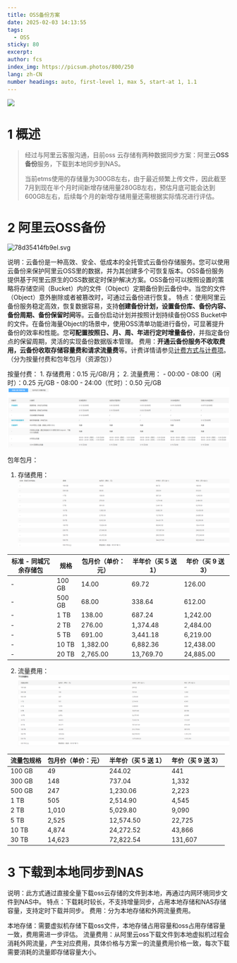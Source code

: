 ```yaml
---
title: OSS备份方案
date: 2025-02-03 14:13:55
tags:
  - OSS
sticky: 80
excerpt: 
author: fcs
index_img: https://picsum.photos/800/250
lang: zh-CN
number headings: auto, first-level 1, max 5, start-at 1, 1.1
---
```


![](https://picsum.photos/800/250)

# 1 概述

> 经过与阿里云客服沟通，目前oss 云存储有两种数据同步方案：阿里云**OSS备份**服务，下载到本地同步到NAS。
> 
> 当前etms使用的存储量为300GB左右，由于最近频繁上传文件，因此截至7月到现在半个月时间新增存储用量280GB左右，预估月底可能会达到600GB左右，后续每个月的新增存储用量还需根据实际情况进行评估。

# 2 阿里云OSS备份

![78d35414fb9el.svg](https://help-static-aliyun-doc.aliyuncs.com/assets/img/zh-CN/4273724071/78d35414fb9el.svg)

说明：云备份是一种高效、安全、低成本的全托管式云备份存储服务。您可以使用云备份来保护阿里云OSS里的数据，并为其创建多个可恢复版本。OSS备份服务提供基于阿里云原生的OSS数据定时保护解决方案。OSS备份可以按照设置的策略将存储空间（Bucket）内的文件（Object）定期备份到云备份中。当您的文件（Object）意外删除或者被篡改时，可通过云备份进行恢复。
特点：使用阿里云备份服务稳定高效，恢复数据容易，支持**创建备份计划，设置备份库、备份内容、备份周期、备份保留时间**等。云备份启动计划并按照计划持续备份OSS Bucket中的文件。在备份海量Object的场景中，使用OSS清单功能进行备份，可显著提升备份的效率和性能。您**可配置按照日、月、周、年进行定时增量备份**，并指定备份点的保留周期，灵活的实现备份数据版本管理。
费用：**开通云备份服务不收取费用，云备份收取存储容量费和请求流量费**等。计费详情请参见[计费方式与计费项](https://help.aliyun.com/zh/cloud-backup/product-overview/billing-methods-and-billable-items?spm=a2c4g.11186623.0.0.13286c93c1GQem#concept-89062-zh)。（分为按量付费和包年包月（资源包））

按量付费：
	1. 存储费用：0.15 元/GB/月；
	2. 流量费用：
		   - 00:00 - 08:00（闲时）：0.25 元/GB 
		   - 08:00 - 24:00（忙时）：0.50 元/GB
![](attachment/OSS备份方案.png)

包年包月：
1. 存储费用：
![](attachment/OSS备份方案-2.png)

| 标准 - 同城冗余存储包 | 规格     | 包月价（单价：元） | 半年价（买 5 送 1） | 年价（买 9 送 3） |
| ------------ | ------ | --------- | ------------ | ----------- |
| -            | 100 GB | 14.00     | 69.72        | 126.00      |
| -            | 500 GB | 68.00     | 338.64       | 612.00      |
| -            | 1 TB   | 138.00    | 687.24       | 1,242.00    |
| -            | 2 TB   | 276.00    | 1,374.48     | 2,484.00    |
| -            | 5 TB   | 691.00    | 3,441.18     | 6,219.00    |
| -            | 10 TB  | 1,382.00  | 6,882.36     | 12,438.00   |
| -            | 20 TB  | 2,765.00  | 13,769.70    | 24,885.00   |

2. 流量费用：
![](attachment/OSS备份方案-1.png)

| 流量包规格  | 包月价（单价：元） | 半年价（买 5 送 1） | 年价（买 9 送 3） |
| ------ | --------- | ------------ | ----------- |
| 100 GB | 49        | 244.02       | 441         |
| 300 GB | 148       | 737.04       | 1,332       |
| 500 GB | 247       | 1,230.06     | 2,223       |
| 1 TB   | 505       | 2,514.90     | 4,545       |
| 2 TB   | 1,010     | 5,029.80     | 9,090       |
| 5 TB   | 2,525     | 12,574.50    | 22,725      |
| 10 TB  | 4,874     | 24,272.52    | 43,866      |
| 30 TB  | 14,623    | 72,822.54    | 131,607     |

# 3 下载到本地同步到NAS

说明：此方式通过直接全量下载oss云存储的文件到本地，再通过内网环境同步文件到NAS中。
特点：下载耗时较长，不支持增量同步，占用本地存储和NAS存储容量，支持定时下载并同步。
费用：分为本地存储和外网流量费用。

本地存储：需要虚拟机存储下载oss文件，本地存储占用容量和oss占用存储容量一致，费用需进一步评估。
流量费用：从阿里云oss下载文件到本地虚拟机过程会消耗外网流量，产生对应费用，具体价格与方案一的流量费用价格一致，每次下载需要消耗的流量即存储容量大小。